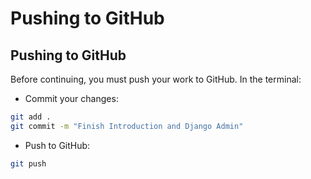# Pushing to GitHub

## Pushing to GitHub

Before continuing, you must push your work to GitHub. In the terminal:

* Commit your changes:

```bash
git add .
git commit -m "Finish Introduction and Django Admin"
```

* Push to GitHub:

```bash
git push
```
